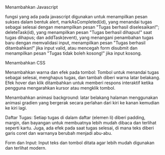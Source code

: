 Menambahkan Javascript

fungsi yang ada pada javascript digunakan untuk menampilkan pesan sukses dalam bentuk alert, markAsCompleted(id), yang menandai tugas sebagai selesai dengan menampilkan pesan "Tugas berhasil diselesaikan!"; deleteTask(id), yang menampilkan pesan "Tugas berhasil dihapus!" saat tugas dihapus; dan addTask(event), yang menangani penambahan tugas baru dengan memvalidasi input, menampilkan pesan "Tugas berhasil ditambahkan!" jika input valid, atau mencegah form disubmit dan menampilkan pesan "Tugas tidak boleh kosong!" jika input kosong.


Menambahkan CSS

Menambahkan warna dan efek pada tombol: Tombol untuk menandai tugas sebagai selesai, menghapus tugas, dan tambah diberi warna latar belakang. Efek hover dan klik ditambahkan untuk memberi respons interaktif ketika pengguna mengarahkan kursor atau mengklik tombol.

Menambahkan animasi background: latar belakang halaman menggunakan animasi gradien yang bergerak secara perlahan dari kiri ke kanan kemudian ke kiri lagi.

Daftar Tugas: Setiap tugas di dalam daftar (elemen li) diberi padding, margin, dan bayangan untuk membuatnya lebih mudah dibaca dan terlihat seperti kartu. Juga, ada efek pada saat tugas selesai, di mana teks diberi garis coret dan warnanya berubah menjadi abu-abu.

Form dan Input: Input teks dan tombol ditata agar lebih mudah digunakan dan terlihat modern.

